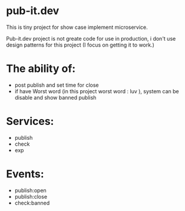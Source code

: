 # pub-it.dev
This is tiny project for show case implement microservice.

Pub-it.dev project is not greate code for use in production, i don't use design patterns for this project (I focus on getting it to work.)

# The ability of:
  - post publish and set time for close
  - if have Worst word (in this project worst word : luv ), system can be disable and show banned publish
 
# Services:
  - publish
  - check
  - exp
 
# Events:
  * publish:open
  * publish:close
  * check:banned
 
 
 
